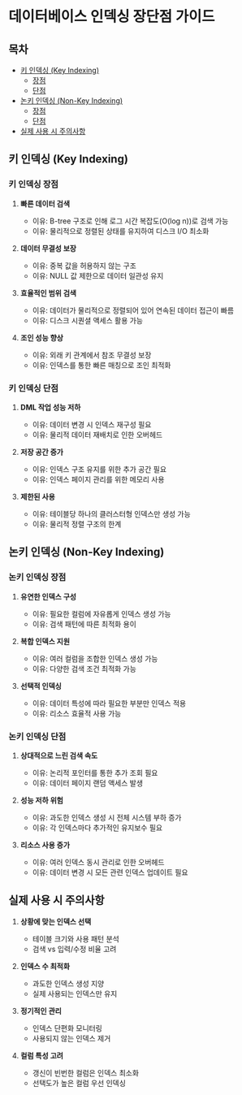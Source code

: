 # 데이터베이스 인덱싱 장단점 가이드

## 목차
- [키 인덱싱 (Key Indexing)](#키-인덱싱-key-indexing)
    - [장점](#키-인덱싱-장점)
    - [단점](#키-인덱싱-단점)
- [논키 인덱싱 (Non-Key Indexing)](#논키-인덱싱-non-key-indexing)
    - [장점](#논키-인덱싱-장점)
    - [단점](#논키-인덱싱-단점)
- [실제 사용 시 주의사항](#실제-사용-시-주의사항)

## 키 인덱싱 (Key Indexing)

### 키 인덱싱 장점

1. **빠른 데이터 검색**
    - 이유: B-tree 구조로 인해 로그 시간 복잡도(O(log n))로 검색 가능
    - 이유: 물리적으로 정렬된 상태를 유지하여 디스크 I/O 최소화

2. **데이터 무결성 보장**
    - 이유: 중복 값을 허용하지 않는 구조
    - 이유: NULL 값 제한으로 데이터 일관성 유지

3. **효율적인 범위 검색**
    - 이유: 데이터가 물리적으로 정렬되어 있어 연속된 데이터 접근이 빠름
    - 이유: 디스크 시퀀셜 액세스 활용 가능

4. **조인 성능 향상**
    - 이유: 외래 키 관계에서 참조 무결성 보장
    - 이유: 인덱스를 통한 빠른 매칭으로 조인 최적화

### 키 인덱싱 단점

1. **DML 작업 성능 저하**
    - 이유: 데이터 변경 시 인덱스 재구성 필요
    - 이유: 물리적 데이터 재배치로 인한 오버헤드

2. **저장 공간 증가**
    - 이유: 인덱스 구조 유지를 위한 추가 공간 필요
    - 이유: 인덱스 페이지 관리를 위한 메모리 사용

3. **제한된 사용**
    - 이유: 테이블당 하나의 클러스터형 인덱스만 생성 가능
    - 이유: 물리적 정렬 구조의 한계

## 논키 인덱싱 (Non-Key Indexing)

### 논키 인덱싱 장점

1. **유연한 인덱스 구성**
    - 이유: 필요한 컬럼에 자유롭게 인덱스 생성 가능
    - 이유: 검색 패턴에 따른 최적화 용이

2. **복합 인덱스 지원**
    - 이유: 여러 컬럼을 조합한 인덱스 생성 가능
    - 이유: 다양한 검색 조건 최적화 가능

3. **선택적 인덱싱**
    - 이유: 데이터 특성에 따라 필요한 부분만 인덱스 적용
    - 이유: 리소스 효율적 사용 가능

### 논키 인덱싱 단점

1. **상대적으로 느린 검색 속도**
    - 이유: 논리적 포인터를 통한 추가 조회 필요
    - 이유: 데이터 페이지 랜덤 액세스 발생

2. **성능 저하 위험**
    - 이유: 과도한 인덱스 생성 시 전체 시스템 부하 증가
    - 이유: 각 인덱스마다 추가적인 유지보수 필요

3. **리소스 사용 증가**
    - 이유: 여러 인덱스 동시 관리로 인한 오버헤드
    - 이유: 데이터 변경 시 모든 관련 인덱스 업데이트 필요

## 실제 사용 시 주의사항

1. **상황에 맞는 인덱스 선택**
    - 테이블 크기와 사용 패턴 분석
    - 검색 vs 입력/수정 비율 고려

2. **인덱스 수 최적화**
    - 과도한 인덱스 생성 지양
    - 실제 사용되는 인덱스만 유지

3. **정기적인 관리**
    - 인덱스 단편화 모니터링
    - 사용되지 않는 인덱스 제거

4. **컬럼 특성 고려**
    - 갱신이 빈번한 컬럼은 인덱스 최소화
    - 선택도가 높은 컬럼 우선 인덱싱